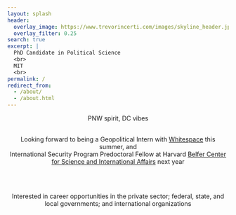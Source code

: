```yaml
---
layout: splash
header:
  overlay_image: https://www.trevorincerti.com/images/skyline_header.jpeg
  overlay_filter: 0.25
search: true
excerpt: |
  PhD Candidate in Political Science
  <br>
  MIT
  <br>
permalink: /
redirect_from: 
  - /about/
  - /about.html
---
```




<center>
PNW spirit, DC vibes

<br> 
<br> 

Looking forward to being a Geopolitical Intern with [Whitespace](https://inthewhitespace.com/) this summer, and  <br> International Security Program Predoctoral Fellow at Harvard [Belfer Center for Science and International Affairs](https://www.belfercenter.org/program/international-security) next year

<br> 
<br> 

Interested in career opportunities in the private sector; federal, state, and local governments; and international organizations

<center>
